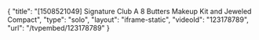 {
    "title": "[1508521049] Signature Club A 8 Butters Makeup Kit and Jeweled Compact",
    "type": "solo",
    "layout": "iframe-static",
    "videoId": "123178789",
    "url": "\/tvpembed\/123178789"
}